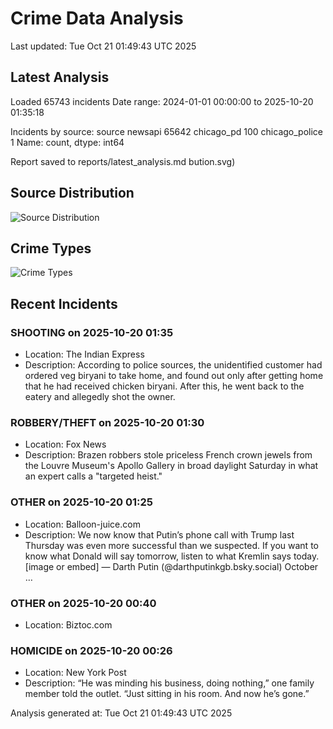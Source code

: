 # Crime Data Analysis
Last updated: Tue Oct 21 01:49:43 UTC 2025

## Latest Analysis

Loaded 65743 incidents
Date range: 2024-01-01 00:00:00 to 2025-10-20 01:35:18

Incidents by source:
source
newsapi           65642
chicago_pd          100
chicago_police        1
Name: count, dtype: int64

Report saved to reports/latest_analysis.md
bution.svg)

## Source Distribution
![Source Distribution](images/source_distribution.svg)

## Crime Types
![Crime Types](images/crime_types.svg)

## Recent Incidents

### SHOOTING on 2025-10-20 01:35
- Location: The Indian Express
- Description: According to police sources, the unidentified customer had ordered veg biryani to take home, and found out only after getting home that he had received chicken biryani. After this, he went back to the eatery and allegedly shot the owner.


### ROBBERY/THEFT on 2025-10-20 01:30
- Location: Fox News
- Description: Brazen robbers stole priceless French crown jewels from the Louvre Museum's Apollo Gallery in broad daylight Saturday in what an expert calls a "targeted heist."


### OTHER on 2025-10-20 01:25
- Location: Balloon-juice.com
- Description: We now know that Putin’s phone call with Trump last Thursday was even more successful than we suspected. If you want to know what Donald will say tomorrow, listen to what Kremlin says today. [image or embed] — Darth Putin (@darthputinkgb.bsky.social) October …


### OTHER on 2025-10-20 00:40
- Location: Biztoc.com


### HOMICIDE on 2025-10-20 00:26
- Location: New York Post
- Description: “He was minding his business, doing nothing,” one family member told the outlet. “Just sitting in his room. And now he’s gone.”

Analysis generated at: Tue Oct 21 01:49:43 UTC 2025
